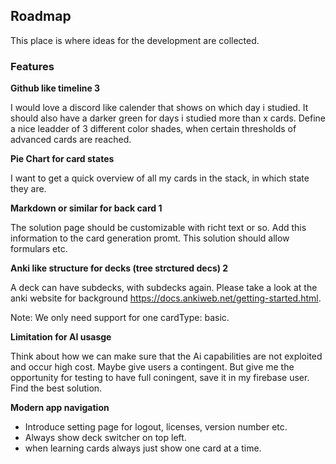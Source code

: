 ## Roadmap

This place is where ideas for the development are collected.

### Features

**Github like timeline 3**

I would love a discord like calender that shows on which day i studied. It should also have a darker green for days i studied more than x cards. Define a nice leadder of 3 different color shades, when certain thresholds of advanced cards are reached.

**Pie Chart for card states**

I want to get a quick overview of all my cards in the stack, in which state they are.

**Markdown or similar for back card 1**

The solution page should be customizable with richt text or so. Add this information to the card generation promt. This solution should allow formulars etc.

**Anki like structure for decks (tree strctured decs) 2**

A deck can have subdecks, with subdecks again.
Please take a look at the anki website for background
https://docs.ankiweb.net/getting-started.html.

Note: We only need support for one cardType: basic.

**Limitation for AI usasge**

Think about how we can make sure that the Ai capabilities are not exploited and occur high cost. Maybe give users a contingent. But give me the opportunity for testing to have full coningent, save it in my firebase user. Find the best solution.

**Modern app navigation**

- Introduce setting page for logout, licenses, version number etc.
- Always show deck switcher on top left.
- when learning cards always just show one card at a time.